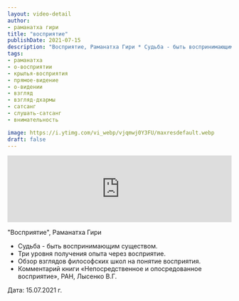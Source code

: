 ```yaml
---
layout: video-detail
author:
- раманатха гири
title: "восприятие"
publishDate: 2021-07-15
description: "Восприятие, Раманатха Гири * Судьба - быть воспринимающим существом. * Три уровня получения опыта через восприятие. * Обзор взглядов философских школ на понятие восприятия. * Комментарий книги «Непосредственное и опосредованное восприятие», РАН, Л"
tags: 
- раманатха
- о-восприятии
- крылья-восприятия
- прямое-видение
- о-видении
- взгляд
- взгляд-дхармы
- сатсанг
- слушать-сатсанг
- внимательность

image: https://i.ytimg.com/vi_webp/vjqmwj0Y3FU/maxresdefault.webp
draft: false
---
```


<iframe width="100%" src="https://www.youtube.com/embed/vjqmwj0Y3FU" frameborder="0" allowfullscreen=""></iframe> 

 "Восприятие", Раманатха Гири

* Судьба - быть воспринимающим существом.
* Три уровня получения опыта через восприятие.
* Обзор взглядов философских школ на понятие восприятия.
* Комментарий книги «Непосредственное и опосредованное восприятие», РАН, Лысенко В.Г.

  
 Дата: 15.07.2021 г.

  

 